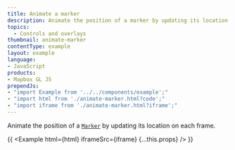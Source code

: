 ```yaml
---
title: Animate a marker
description: Animate the position of a marker by updating its location on each frame.
topics:
  - Controls and overlays
thumbnail: animate-marker
contentType: example
layout: example
language:
- JavaScript
products:
- Mapbox GL JS
prependJs:
- "import Example from '../../components/example';"
- "import html from './animate-marker.html?code';"
- "import iframe from './animate-marker.html?iframe';"
---
```


Animate the position of a [`Marker`](/mapbox-gl-js/api/markers/#marker) by updating its location on each frame.

{{ <Example html={html} iframeSrc={iframe} {...this.props} /> }}
